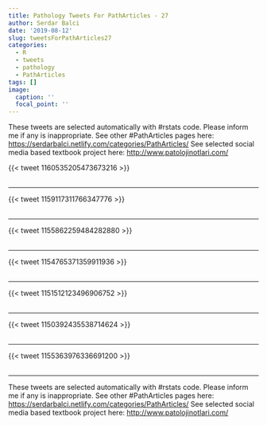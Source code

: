 ```yaml
---
title: Pathology Tweets For PathArticles - 27
author: Serdar Balci
date: '2019-08-12'
slug: tweetsForPathArticles27
categories:
  - R
  - tweets
  - pathology
  - PathArticles
tags: []
image:
  caption: ''
  focal_point: ''
---
```



These tweets are selected automatically with #rstats code. Please inform me if any is inappropriate.
See other #PathArticles pages here: https://serdarbalci.netlify.com/categories/PathArticles/ 
See selected social media based textbook project here: http://www.patolojinotlari.com/

{{< tweet 1160535205473673216 >}}
<br>
<br>
<hr>
{{< tweet 1159117311766347776 >}}
<br>
<br>
<hr>
{{< tweet 1155862259484282880 >}}
<br>
<br>
<hr>
{{< tweet 1154765371359911936 >}}
<br>
<br>
<hr>
{{< tweet 1151512123496906752 >}}
<br>
<br>
<hr>
{{< tweet 1150392435538714624 >}}
<br>
<br>
<hr>
{{< tweet 1155363976336691200 >}}
<br>
<br>
<hr>


These tweets are selected automatically with #rstats code. Please inform me if any is inappropriate.
See other #PathArticles pages here: https://serdarbalci.netlify.com/categories/PathArticles/ 
See selected social media based textbook project here: http://www.patolojinotlari.com/
